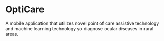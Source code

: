 # OptiCare
A mobile application that utilizes novel point of care assistive technology and machine learning technology yo diagnose ocular diseases in rural areas.
